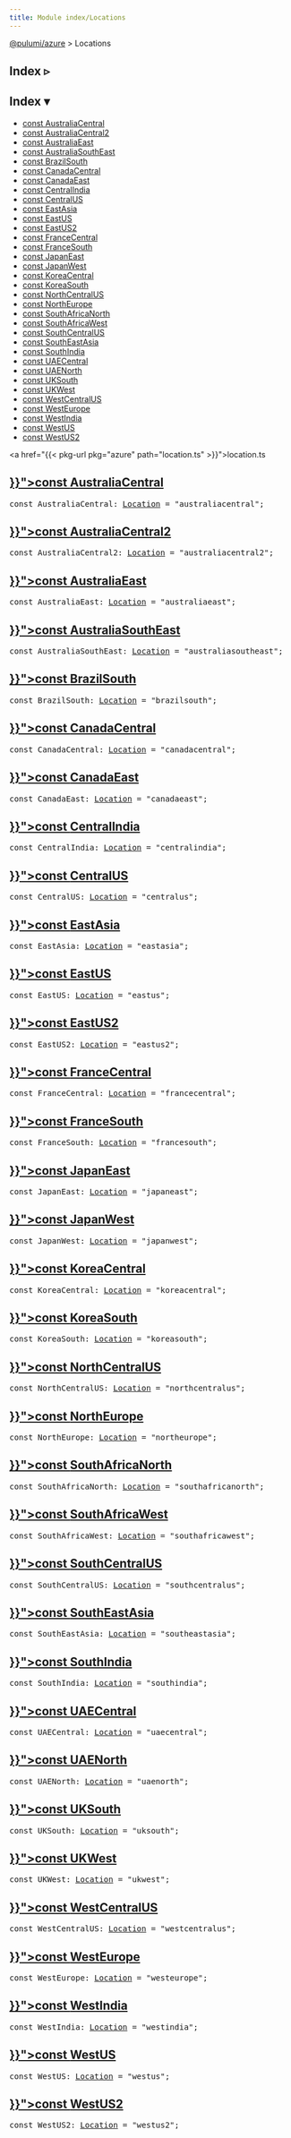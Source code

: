 ```yaml
---
title: Module index/Locations
---
```


<!-- WARNING: this page was generated by a tool. Do not edit it by hand. -->
<!-- To change it, please see https://github.com/pulumi/docs/tree/master/tools/tscdocgen. -->

<a href="../">@pulumi/azure</a> &gt; Locations

<div class="toggleVisible">
<div class="collapsed">
<h2 class="pdoc-module-header toggleButton" title="Click to show Index">Index ▹</h2>
</div>
<div class="expanded">
<h2 class="pdoc-module-header toggleButton" title="Click to hide Index">Index ▾</h2>
<div class="pdoc-module-contents">
<ul>
<li><a href="#AustraliaCentral">const AustraliaCentral</a></li>
<li><a href="#AustraliaCentral2">const AustraliaCentral2</a></li>
<li><a href="#AustraliaEast">const AustraliaEast</a></li>
<li><a href="#AustraliaSouthEast">const AustraliaSouthEast</a></li>
<li><a href="#BrazilSouth">const BrazilSouth</a></li>
<li><a href="#CanadaCentral">const CanadaCentral</a></li>
<li><a href="#CanadaEast">const CanadaEast</a></li>
<li><a href="#CentralIndia">const CentralIndia</a></li>
<li><a href="#CentralUS">const CentralUS</a></li>
<li><a href="#EastAsia">const EastAsia</a></li>
<li><a href="#EastUS">const EastUS</a></li>
<li><a href="#EastUS2">const EastUS2</a></li>
<li><a href="#FranceCentral">const FranceCentral</a></li>
<li><a href="#FranceSouth">const FranceSouth</a></li>
<li><a href="#JapanEast">const JapanEast</a></li>
<li><a href="#JapanWest">const JapanWest</a></li>
<li><a href="#KoreaCentral">const KoreaCentral</a></li>
<li><a href="#KoreaSouth">const KoreaSouth</a></li>
<li><a href="#NorthCentralUS">const NorthCentralUS</a></li>
<li><a href="#NorthEurope">const NorthEurope</a></li>
<li><a href="#SouthAfricaNorth">const SouthAfricaNorth</a></li>
<li><a href="#SouthAfricaWest">const SouthAfricaWest</a></li>
<li><a href="#SouthCentralUS">const SouthCentralUS</a></li>
<li><a href="#SouthEastAsia">const SouthEastAsia</a></li>
<li><a href="#SouthIndia">const SouthIndia</a></li>
<li><a href="#UAECentral">const UAECentral</a></li>
<li><a href="#UAENorth">const UAENorth</a></li>
<li><a href="#UKSouth">const UKSouth</a></li>
<li><a href="#UKWest">const UKWest</a></li>
<li><a href="#WestCentralUS">const WestCentralUS</a></li>
<li><a href="#WestEurope">const WestEurope</a></li>
<li><a href="#WestIndia">const WestIndia</a></li>
<li><a href="#WestUS">const WestUS</a></li>
<li><a href="#WestUS2">const WestUS2</a></li>
</ul>

<a href="{{< pkg-url pkg="azure" path="location.ts" >}}">location.ts</a> 
</div>
</div>
</div>


<h2 class="pdoc-module-header" id="AustraliaCentral">
<a class="pdoc-member-name" href="{{< pkg-url pkg="azure" path="location.ts#L32" >}}">const <b>AustraliaCentral</b></a>
</h2>
<div class="pdoc-module-contents">
<pre class="highlight"><span class='kd'>const</span> AustraliaCentral: <a href='#Location'>Location</a> = <span class='s2'>&#34;australiacentral&#34;</span>;</pre>
</div>
<h2 class="pdoc-module-header" id="AustraliaCentral2">
<a class="pdoc-member-name" href="{{< pkg-url pkg="azure" path="location.ts#L33" >}}">const <b>AustraliaCentral2</b></a>
</h2>
<div class="pdoc-module-contents">
<pre class="highlight"><span class='kd'>const</span> AustraliaCentral2: <a href='#Location'>Location</a> = <span class='s2'>&#34;australiacentral2&#34;</span>;</pre>
</div>
<h2 class="pdoc-module-header" id="AustraliaEast">
<a class="pdoc-member-name" href="{{< pkg-url pkg="azure" path="location.ts#L30" >}}">const <b>AustraliaEast</b></a>
</h2>
<div class="pdoc-module-contents">
<pre class="highlight"><span class='kd'>const</span> AustraliaEast: <a href='#Location'>Location</a> = <span class='s2'>&#34;australiaeast&#34;</span>;</pre>
</div>
<h2 class="pdoc-module-header" id="AustraliaSouthEast">
<a class="pdoc-member-name" href="{{< pkg-url pkg="azure" path="location.ts#L31" >}}">const <b>AustraliaSouthEast</b></a>
</h2>
<div class="pdoc-module-contents">
<pre class="highlight"><span class='kd'>const</span> AustraliaSouthEast: <a href='#Location'>Location</a> = <span class='s2'>&#34;australiasoutheast&#34;</span>;</pre>
</div>
<h2 class="pdoc-module-header" id="BrazilSouth">
<a class="pdoc-member-name" href="{{< pkg-url pkg="azure" path="location.ts#L29" >}}">const <b>BrazilSouth</b></a>
</h2>
<div class="pdoc-module-contents">
<pre class="highlight"><span class='kd'>const</span> BrazilSouth: <a href='#Location'>Location</a> = <span class='s2'>&#34;brazilsouth&#34;</span>;</pre>
</div>
<h2 class="pdoc-module-header" id="CanadaCentral">
<a class="pdoc-member-name" href="{{< pkg-url pkg="azure" path="location.ts#L37" >}}">const <b>CanadaCentral</b></a>
</h2>
<div class="pdoc-module-contents">
<pre class="highlight"><span class='kd'>const</span> CanadaCentral: <a href='#Location'>Location</a> = <span class='s2'>&#34;canadacentral&#34;</span>;</pre>
</div>
<h2 class="pdoc-module-header" id="CanadaEast">
<a class="pdoc-member-name" href="{{< pkg-url pkg="azure" path="location.ts#L38" >}}">const <b>CanadaEast</b></a>
</h2>
<div class="pdoc-module-contents">
<pre class="highlight"><span class='kd'>const</span> CanadaEast: <a href='#Location'>Location</a> = <span class='s2'>&#34;canadaeast&#34;</span>;</pre>
</div>
<h2 class="pdoc-module-header" id="CentralIndia">
<a class="pdoc-member-name" href="{{< pkg-url pkg="azure" path="location.ts#L35" >}}">const <b>CentralIndia</b></a>
</h2>
<div class="pdoc-module-contents">
<pre class="highlight"><span class='kd'>const</span> CentralIndia: <a href='#Location'>Location</a> = <span class='s2'>&#34;centralindia&#34;</span>;</pre>
</div>
<h2 class="pdoc-module-header" id="CentralUS">
<a class="pdoc-member-name" href="{{< pkg-url pkg="azure" path="location.ts#L18" >}}">const <b>CentralUS</b></a>
</h2>
<div class="pdoc-module-contents">
<pre class="highlight"><span class='kd'>const</span> CentralUS: <a href='#Location'>Location</a> = <span class='s2'>&#34;centralus&#34;</span>;</pre>
</div>
<h2 class="pdoc-module-header" id="EastAsia">
<a class="pdoc-member-name" href="{{< pkg-url pkg="azure" path="location.ts#L16" >}}">const <b>EastAsia</b></a>
</h2>
<div class="pdoc-module-contents">
<pre class="highlight"><span class='kd'>const</span> EastAsia: <a href='#Location'>Location</a> = <span class='s2'>&#34;eastasia&#34;</span>;</pre>
</div>
<h2 class="pdoc-module-header" id="EastUS">
<a class="pdoc-member-name" href="{{< pkg-url pkg="azure" path="location.ts#L19" >}}">const <b>EastUS</b></a>
</h2>
<div class="pdoc-module-contents">
<pre class="highlight"><span class='kd'>const</span> EastUS: <a href='#Location'>Location</a> = <span class='s2'>&#34;eastus&#34;</span>;</pre>
</div>
<h2 class="pdoc-module-header" id="EastUS2">
<a class="pdoc-member-name" href="{{< pkg-url pkg="azure" path="location.ts#L20" >}}">const <b>EastUS2</b></a>
</h2>
<div class="pdoc-module-contents">
<pre class="highlight"><span class='kd'>const</span> EastUS2: <a href='#Location'>Location</a> = <span class='s2'>&#34;eastus2&#34;</span>;</pre>
</div>
<h2 class="pdoc-module-header" id="FranceCentral">
<a class="pdoc-member-name" href="{{< pkg-url pkg="azure" path="location.ts#L44" >}}">const <b>FranceCentral</b></a>
</h2>
<div class="pdoc-module-contents">
<pre class="highlight"><span class='kd'>const</span> FranceCentral: <a href='#Location'>Location</a> = <span class='s2'>&#34;francecentral&#34;</span>;</pre>
</div>
<h2 class="pdoc-module-header" id="FranceSouth">
<a class="pdoc-member-name" href="{{< pkg-url pkg="azure" path="location.ts#L45" >}}">const <b>FranceSouth</b></a>
</h2>
<div class="pdoc-module-contents">
<pre class="highlight"><span class='kd'>const</span> FranceSouth: <a href='#Location'>Location</a> = <span class='s2'>&#34;francesouth&#34;</span>;</pre>
</div>
<h2 class="pdoc-module-header" id="JapanEast">
<a class="pdoc-member-name" href="{{< pkg-url pkg="azure" path="location.ts#L28" >}}">const <b>JapanEast</b></a>
</h2>
<div class="pdoc-module-contents">
<pre class="highlight"><span class='kd'>const</span> JapanEast: <a href='#Location'>Location</a> = <span class='s2'>&#34;japaneast&#34;</span>;</pre>
</div>
<h2 class="pdoc-module-header" id="JapanWest">
<a class="pdoc-member-name" href="{{< pkg-url pkg="azure" path="location.ts#L27" >}}">const <b>JapanWest</b></a>
</h2>
<div class="pdoc-module-contents">
<pre class="highlight"><span class='kd'>const</span> JapanWest: <a href='#Location'>Location</a> = <span class='s2'>&#34;japanwest&#34;</span>;</pre>
</div>
<h2 class="pdoc-module-header" id="KoreaCentral">
<a class="pdoc-member-name" href="{{< pkg-url pkg="azure" path="location.ts#L42" >}}">const <b>KoreaCentral</b></a>
</h2>
<div class="pdoc-module-contents">
<pre class="highlight"><span class='kd'>const</span> KoreaCentral: <a href='#Location'>Location</a> = <span class='s2'>&#34;koreacentral&#34;</span>;</pre>
</div>
<h2 class="pdoc-module-header" id="KoreaSouth">
<a class="pdoc-member-name" href="{{< pkg-url pkg="azure" path="location.ts#L43" >}}">const <b>KoreaSouth</b></a>
</h2>
<div class="pdoc-module-contents">
<pre class="highlight"><span class='kd'>const</span> KoreaSouth: <a href='#Location'>Location</a> = <span class='s2'>&#34;koreasouth&#34;</span>;</pre>
</div>
<h2 class="pdoc-module-header" id="NorthCentralUS">
<a class="pdoc-member-name" href="{{< pkg-url pkg="azure" path="location.ts#L23" >}}">const <b>NorthCentralUS</b></a>
</h2>
<div class="pdoc-module-contents">
<pre class="highlight"><span class='kd'>const</span> NorthCentralUS: <a href='#Location'>Location</a> = <span class='s2'>&#34;northcentralus&#34;</span>;</pre>
</div>
<h2 class="pdoc-module-header" id="NorthEurope">
<a class="pdoc-member-name" href="{{< pkg-url pkg="azure" path="location.ts#L25" >}}">const <b>NorthEurope</b></a>
</h2>
<div class="pdoc-module-contents">
<pre class="highlight"><span class='kd'>const</span> NorthEurope: <a href='#Location'>Location</a> = <span class='s2'>&#34;northeurope&#34;</span>;</pre>
</div>
<h2 class="pdoc-module-header" id="SouthAfricaNorth">
<a class="pdoc-member-name" href="{{< pkg-url pkg="azure" path="location.ts#L46" >}}">const <b>SouthAfricaNorth</b></a>
</h2>
<div class="pdoc-module-contents">
<pre class="highlight"><span class='kd'>const</span> SouthAfricaNorth: <a href='#Location'>Location</a> = <span class='s2'>&#34;southafricanorth&#34;</span>;</pre>
</div>
<h2 class="pdoc-module-header" id="SouthAfricaWest">
<a class="pdoc-member-name" href="{{< pkg-url pkg="azure" path="location.ts#L47" >}}">const <b>SouthAfricaWest</b></a>
</h2>
<div class="pdoc-module-contents">
<pre class="highlight"><span class='kd'>const</span> SouthAfricaWest: <a href='#Location'>Location</a> = <span class='s2'>&#34;southafricawest&#34;</span>;</pre>
</div>
<h2 class="pdoc-module-header" id="SouthCentralUS">
<a class="pdoc-member-name" href="{{< pkg-url pkg="azure" path="location.ts#L24" >}}">const <b>SouthCentralUS</b></a>
</h2>
<div class="pdoc-module-contents">
<pre class="highlight"><span class='kd'>const</span> SouthCentralUS: <a href='#Location'>Location</a> = <span class='s2'>&#34;southcentralus&#34;</span>;</pre>
</div>
<h2 class="pdoc-module-header" id="SouthEastAsia">
<a class="pdoc-member-name" href="{{< pkg-url pkg="azure" path="location.ts#L17" >}}">const <b>SouthEastAsia</b></a>
</h2>
<div class="pdoc-module-contents">
<pre class="highlight"><span class='kd'>const</span> SouthEastAsia: <a href='#Location'>Location</a> = <span class='s2'>&#34;southeastasia&#34;</span>;</pre>
</div>
<h2 class="pdoc-module-header" id="SouthIndia">
<a class="pdoc-member-name" href="{{< pkg-url pkg="azure" path="location.ts#L34" >}}">const <b>SouthIndia</b></a>
</h2>
<div class="pdoc-module-contents">
<pre class="highlight"><span class='kd'>const</span> SouthIndia: <a href='#Location'>Location</a> = <span class='s2'>&#34;southindia&#34;</span>;</pre>
</div>
<h2 class="pdoc-module-header" id="UAECentral">
<a class="pdoc-member-name" href="{{< pkg-url pkg="azure" path="location.ts#L49" >}}">const <b>UAECentral</b></a>
</h2>
<div class="pdoc-module-contents">
<pre class="highlight"><span class='kd'>const</span> UAECentral: <a href='#Location'>Location</a> = <span class='s2'>&#34;uaecentral&#34;</span>;</pre>
</div>
<h2 class="pdoc-module-header" id="UAENorth">
<a class="pdoc-member-name" href="{{< pkg-url pkg="azure" path="location.ts#L48" >}}">const <b>UAENorth</b></a>
</h2>
<div class="pdoc-module-contents">
<pre class="highlight"><span class='kd'>const</span> UAENorth: <a href='#Location'>Location</a> = <span class='s2'>&#34;uaenorth&#34;</span>;</pre>
</div>
<h2 class="pdoc-module-header" id="UKSouth">
<a class="pdoc-member-name" href="{{< pkg-url pkg="azure" path="location.ts#L39" >}}">const <b>UKSouth</b></a>
</h2>
<div class="pdoc-module-contents">
<pre class="highlight"><span class='kd'>const</span> UKSouth: <a href='#Location'>Location</a> = <span class='s2'>&#34;uksouth&#34;</span>;</pre>
</div>
<h2 class="pdoc-module-header" id="UKWest">
<a class="pdoc-member-name" href="{{< pkg-url pkg="azure" path="location.ts#L40" >}}">const <b>UKWest</b></a>
</h2>
<div class="pdoc-module-contents">
<pre class="highlight"><span class='kd'>const</span> UKWest: <a href='#Location'>Location</a> = <span class='s2'>&#34;ukwest&#34;</span>;</pre>
</div>
<h2 class="pdoc-module-header" id="WestCentralUS">
<a class="pdoc-member-name" href="{{< pkg-url pkg="azure" path="location.ts#L41" >}}">const <b>WestCentralUS</b></a>
</h2>
<div class="pdoc-module-contents">
<pre class="highlight"><span class='kd'>const</span> WestCentralUS: <a href='#Location'>Location</a> = <span class='s2'>&#34;westcentralus&#34;</span>;</pre>
</div>
<h2 class="pdoc-module-header" id="WestEurope">
<a class="pdoc-member-name" href="{{< pkg-url pkg="azure" path="location.ts#L26" >}}">const <b>WestEurope</b></a>
</h2>
<div class="pdoc-module-contents">
<pre class="highlight"><span class='kd'>const</span> WestEurope: <a href='#Location'>Location</a> = <span class='s2'>&#34;westeurope&#34;</span>;</pre>
</div>
<h2 class="pdoc-module-header" id="WestIndia">
<a class="pdoc-member-name" href="{{< pkg-url pkg="azure" path="location.ts#L36" >}}">const <b>WestIndia</b></a>
</h2>
<div class="pdoc-module-contents">
<pre class="highlight"><span class='kd'>const</span> WestIndia: <a href='#Location'>Location</a> = <span class='s2'>&#34;westindia&#34;</span>;</pre>
</div>
<h2 class="pdoc-module-header" id="WestUS">
<a class="pdoc-member-name" href="{{< pkg-url pkg="azure" path="location.ts#L21" >}}">const <b>WestUS</b></a>
</h2>
<div class="pdoc-module-contents">
<pre class="highlight"><span class='kd'>const</span> WestUS: <a href='#Location'>Location</a> = <span class='s2'>&#34;westus&#34;</span>;</pre>
</div>
<h2 class="pdoc-module-header" id="WestUS2">
<a class="pdoc-member-name" href="{{< pkg-url pkg="azure" path="location.ts#L22" >}}">const <b>WestUS2</b></a>
</h2>
<div class="pdoc-module-contents">
<pre class="highlight"><span class='kd'>const</span> WestUS2: <a href='#Location'>Location</a> = <span class='s2'>&#34;westus2&#34;</span>;</pre>
</div>
